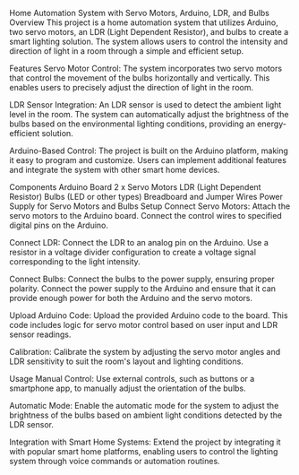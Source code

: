 Home Automation System with Servo Motors, Arduino, LDR, and Bulbs
Overview
This project is a home automation system that utilizes Arduino, two servo motors, an LDR (Light Dependent Resistor), and bulbs to create a smart lighting solution. The system allows users to control the intensity and direction of light in a room through a simple and efficient setup.

Features
Servo Motor Control: The system incorporates two servo motors that control the movement of the bulbs horizontally and vertically. This enables users to precisely adjust the direction of light in the room.

LDR Sensor Integration: An LDR sensor is used to detect the ambient light level in the room. The system can automatically adjust the brightness of the bulbs based on the environmental lighting conditions, providing an energy-efficient solution.

Arduino-Based Control: The project is built on the Arduino platform, making it easy to program and customize. Users can implement additional features and integrate the system with other smart home devices.

Components
Arduino Board
2 x Servo Motors
LDR (Light Dependent Resistor)
Bulbs (LED or other types)
Breadboard and Jumper Wires
Power Supply for Servo Motors and Bulbs
Setup
Connect Servo Motors: Attach the servo motors to the Arduino board. Connect the control wires to specified digital pins on the Arduino.

Connect LDR: Connect the LDR to an analog pin on the Arduino. Use a resistor in a voltage divider configuration to create a voltage signal corresponding to the light intensity.

Connect Bulbs: Connect the bulbs to the power supply, ensuring proper polarity. Connect the power supply to the Arduino and ensure that it can provide enough power for both the Arduino and the servo motors.

Upload Arduino Code: Upload the provided Arduino code to the board. This code includes logic for servo motor control based on user input and LDR sensor readings.

Calibration: Calibrate the system by adjusting the servo motor angles and LDR sensitivity to suit the room's layout and lighting conditions.

Usage
Manual Control: Use external controls, such as buttons or a smartphone app, to manually adjust the orientation of the bulbs.

Automatic Mode: Enable the automatic mode for the system to adjust the brightness of the bulbs based on ambient light conditions detected by the LDR sensor.

Integration with Smart Home Systems: Extend the project by integrating it with popular smart home platforms, enabling users to control the lighting system through voice commands or automation routines.

